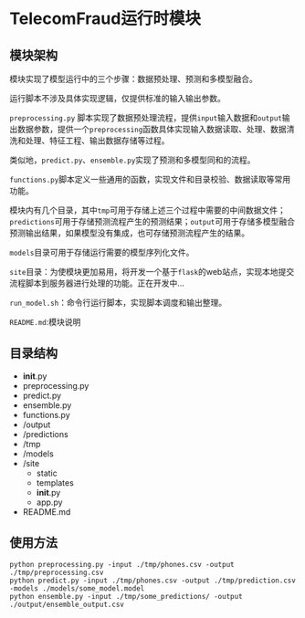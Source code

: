# TelecomFraud运行时模块

## 模块架构

模块实现了模型运行中的三个步骤：数据预处理、预测和多模型融合。

运行脚本不涉及具体实现逻辑，仅提供标准的输入输出参数。

`preprocessing.py` 脚本实现了数据预处理流程，提供`input`输入数据和`output`输出数据参数，提供一个`preprocessing`函数具体实现输入数据读取、处理、数据清洗和处理、特征工程、输出数据存储等过程。

类似地，`predict.py`、`ensemble.py`实现了预测和多模型同和的流程。

`functions.py`脚本定义一些通用的函数，实现文件和目录校验、数据读取等常用功能。

模块内有几个目录，其中`tmp`可用于存储上述三个过程中需要的中间数据文件；`predictions`可用于存储预测流程产生的预测结果；`output`可用于存储多模型融合预测输出结果，如果模型没有集成，也可存储预测流程产生的结果。

`models`目录可用于存储运行需要的模型序列化文件。

`site`目录：为使模块更加易用，将开发一个基于`flask`的web站点，实现本地提交流程脚本到服务器进行处理的功能。正在开发中...

`run_model.sh`：命令行运行脚本，实现脚本调度和输出整理。

`README.md`:模块说明

## 目录结构

+ __init__.py
+ preprocessing.py
+ predict.py
+ ensemble.py
+ functions.py
+ /output
+ /predictions
+ /tmp
+ /models
+ /site
    - static
    - templates
    - __init__.py
    - app.py
+ README.md

## 使用方法

    python preprocessing.py -input ./tmp/phones.csv -output ./tmp/preprocessing.csv
    python predict.py -input ./tmp/phones.csv -output ./tmp/prediction.csv -models ./models/some_model.model
    python ensemble.py -input ./tmp/some_predictions/ -output ./output/ensemble_output.csv